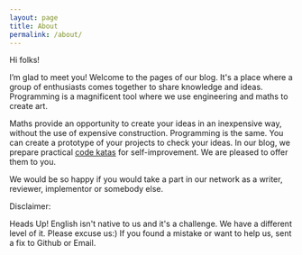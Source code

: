 ```yaml
---
layout: page
title: About
permalink: /about/
---
```


Hi folks!

I’m glad to meet you! Welcome to the pages of our blog.
It's a place where a group of enthusiasts comes together to share knowledge and ideas.
Programming is a magnificent tool where we use engineering and maths to create art.

Maths provide an opportunity to create your ideas in an inexpensive way, without the use of expensive construction.
Programming is the same.
You can create a prototype of your projects to check your ideas.
In our blog, we prepare practical [code katas](https://en.wikipedia.org/wiki/Kata_(programming)) for self-improvement.
We are pleased to offer them to you.

We would be so happy if you would take a part in our network as a writer, reviewer, implementor or somebody else.

Disclaimer:

Heads Up! English isn't native to us and it's a challenge.
We have a different level of it. Please excuse us:) If you found a mistake or want to help us, sent a fix to Github or Email.
